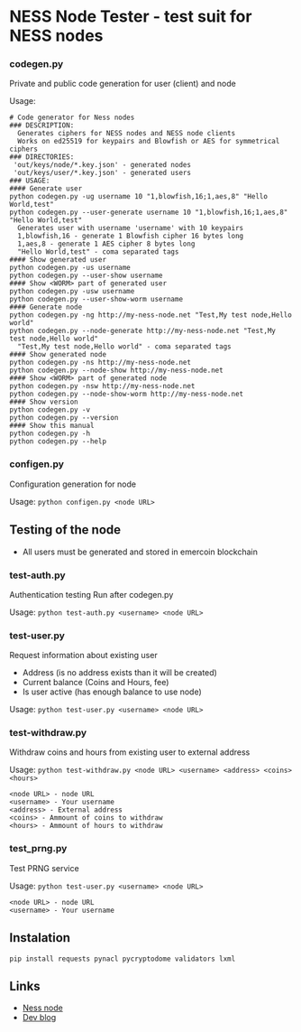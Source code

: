# NESS Node Tester - test suit for NESS nodes
### codegen.py

 Private and public code generation for user (client) and node

 Usage:
```
# Code generator for Ness nodes
### DESCRIPTION:
  Generates ciphers for NESS nodes and NESS node clients
  Works on ed25519 for keypairs and Blowfish or AES for symmetrical ciphers
### DIRECTORIES:
 'out/keys/node/*.key.json' - generated nodes
 'out/keys/user/*.key.json' - generated users
### USAGE:
#### Generate user
python codegen.py -ug username 10 "1,blowfish,16;1,aes,8" "Hello World,test"
python codegen.py --user-generate username 10 "1,blowfish,16;1,aes,8" "Hello World,test"
  Generates user with username 'username' with 10 keypairs
  1,blowfish,16 - generate 1 Blowfish cipher 16 bytes long
  1,aes,8 - generate 1 AES cipher 8 bytes long
  "Hello World,test" - coma separated tags
#### Show generated user
python codegen.py -us username
python codegen.py --user-show username
#### Show <WORM> part of generated user
python codegen.py -usw username
python codegen.py --user-show-worm username
#### Generate node
python codegen.py -ng http://my-ness-node.net "Test,My test node,Hello world"
python codegen.py --node-generate http://my-ness-node.net "Test,My test node,Hello world"
  "Test,My test node,Hello world" - coma separated tags
#### Show generated node
python codegen.py -ns http://my-ness-node.net
python codegen.py --node-show http://my-ness-node.net
#### Show <WORM> part of generated node
python codegen.py -nsw http://my-ness-node.net
python codegen.py --node-show-worm http://my-ness-node.net
#### Show version
python codegen.py -v
python codegen.py --version
#### Show this manual
python codegen.py -h
python codegen.py --help
```
### configen.py
 Configuration generation for node

 Usage: `python configen.py <node URL>`

## Testing of the node
* All users must be generated and stored in emercoin blockchain

### test-auth.py
 Authentication testing
 Run after codegen.py

 Usage: `python test-auth.py <username> <node URL>`
###  test-user.py
Request information about existing user
 * Address (is no address exists than it will be created)
 * Current balance (Coins and Hours, fee)
 * Is user active (has enough balance to use node)

Usage: `python test-user.py <username> <node URL>`
### test-withdraw.py
Withdraw coins and hours from existing user to external address

Usage: `python test-withdraw.py <node URL> <username> <address> <coins> <hours>`
```
<node URL> - node URL
<username> - Your username
<address> - External address
<coins> - Ammount of coins to withdraw
<hours> - Ammount of hours to withdraw
```
###  test_prng.py
Test PRNG service

Usage: `python test-user.py <username> <node URL>`
```
<node URL> - node URL
<username> - Your username
```
## Instalation
`pip install requests pynacl pycryptodome validators lxml`

## Links
* [Ness node]( https://github.com/NESS-Network/NessNode)
* [Dev blog](  https://ness-main-dev.medium.com)